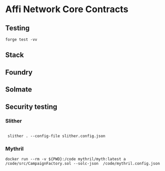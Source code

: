 # Affi Network Core Contracts

## Testing

```shell
forge test -vv
```

## Stack

## Foundry

## Solmate

## Security testing

### Slither

```shell

 slither . --config-file slither.config.json
```

### Mythril

```shell
docker run --rm -v ${PWD}:/code mythril/myth:latest a /code/src/CampaignFactory.sol --solc-json  /code/mythril.config.json
```
